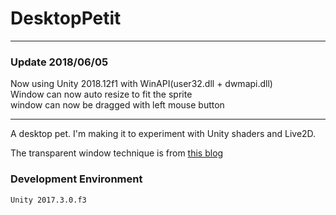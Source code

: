 # DesktopPetit
---

### Update 2018/06/05

Now using Unity 2018.12f1 with WinAPI(user32.dll + dwmapi.dll)<br/>
Window can now auto resize to fit the sprite<br/>
window can now be dragged with left mouse button<br/>

---
A desktop pet. I'm making it to experiment with Unity shaders and Live2D. 

The transparent window technique is from [this blog](https://alastaira.wordpress.com/2015/06/15/creating-windowless-unity-applications/)


### Development Environment

    Unity 2017.3.0.f3